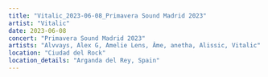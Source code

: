 ```yaml
---
title: "Vitalic_2023-06-08_Primavera Sound Madrid 2023"
artist: "Vitalic"
date: 2023-06-08
concert: "Primavera Sound Madrid 2023"
artists: "Alvvays, Alex G, Amelie Lens, Âme, anetha, Alissic, Vitalic"
location: "Ciudad del Rock"
location_details: "Arganda del Rey, Spain"
---
```


